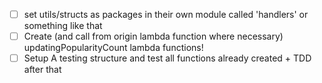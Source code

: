 - [ ] set utils/structs as packages in their own module called 'handlers' or something like that
- [ ] Create (and call from origin lambda function where necessary) updatingPopularityCount lambda functions!
- [ ] Setup A testing structure and test all functions already created + TDD after that